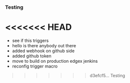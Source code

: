 ### Testing
<<<<<<< HEAD
=======
- see if this triggers
- hello is there anybody out there
- added webhook on github side
- added github token
- move to build on production edgex jenkins
- reconfig trigger macro
>>>>>>> d3efcf5... Testing
